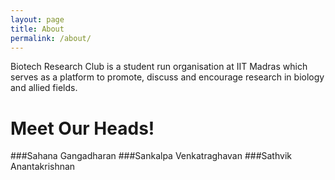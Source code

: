 ```yaml
---
layout: page
title: About
permalink: /about/
---
```


Biotech Research Club is a student run organisation at IIT Madras which serves as a platform to promote, discuss and encourage research in biology and allied fields. 

# Meet Our Heads!

###Sahana Gangadharan 
<Insert description>
###Sankalpa Venkatraghavan 
<Insert description>
###Sathvik Anantakrishnan
<Insert description>




